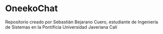# OneekoChat
Repositorio creado por Sebastián Bejarano Cuero, estudiante de Ingeniería de Sistemas en la Pontificia Universidad Javeriana Cali
